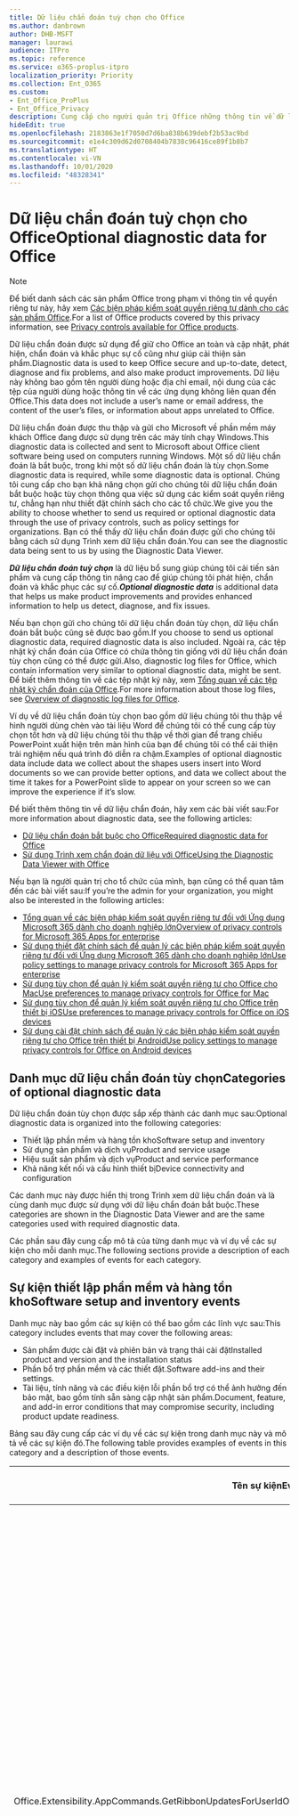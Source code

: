 ```yaml
---
title: Dữ liệu chẩn đoán tuỳ chọn cho Office
ms.author: danbrown
author: DHB-MSFT
manager: laurawi
audience: ITPro
ms.topic: reference
ms.service: o365-proplus-itpro
localization_priority: Priority
ms.collection: Ent_O365
ms.custom:
- Ent_Office_ProPlus
- Ent_Office_Privacy
description: Cung cấp cho người quản trị Office những thông tin về dữ liệu chẩn đoán tùy chọn trong Office, bao gồm một số sự kiện ví dụ.
hideEdit: true
ms.openlocfilehash: 2183863e1f7050d7d6ba838b639debf2b53ac9bd
ms.sourcegitcommit: e1e4c309d62d0708404b7838c96416ce89f1b8b7
ms.translationtype: HT
ms.contentlocale: vi-VN
ms.lasthandoff: 10/01/2020
ms.locfileid: "48328341"
---
```

# <a name="optional-diagnostic-data-for-office"></a><span data-ttu-id="92e7c-103">Dữ liệu chẩn đoán tuỳ chọn cho Office</span><span class="sxs-lookup"><span data-stu-id="92e7c-103">Optional diagnostic data for Office</span></span>

> [!NOTE]
> <span data-ttu-id="92e7c-104">Để biết danh sách các sản phẩm Office trong phạm vi thông tin về quyền riêng tư này, hãy xem [Các biện pháp kiểm soát quyền riêng tư dành cho các sản phẩm Office](products-versions-privacy-controls.md).</span><span class="sxs-lookup"><span data-stu-id="92e7c-104">For a list of Office products covered by this privacy information, see [Privacy controls available for Office products](products-versions-privacy-controls.md).</span></span>

<span data-ttu-id="92e7c-105">Dữ liệu chẩn đoán được sử dụng để giữ cho Office an toàn và cập nhật, phát hiện, chẩn đoán và khắc phục sự cố cũng như giúp cải thiện sản phẩm.</span><span class="sxs-lookup"><span data-stu-id="92e7c-105">Diagnostic data is used to keep Office secure and up-to-date, detect, diagnose and fix problems, and also make product improvements.</span></span> <span data-ttu-id="92e7c-106">Dữ liệu này không bao gồm tên người dùng hoặc địa chỉ email, nội dung của các tệp của người dùng hoặc thông tin về các ứng dụng không liên quan đến Office.</span><span class="sxs-lookup"><span data-stu-id="92e7c-106">This data does not include a user’s name or email address, the content of the user’s files, or information about apps unrelated to Office.</span></span>

<span data-ttu-id="92e7c-107">Dữ liệu chẩn đoán được thu thập và gửi cho Microsoft về phần mềm máy khách Office đang được sử dụng trên các máy tính chạy Windows.</span><span class="sxs-lookup"><span data-stu-id="92e7c-107">This diagnostic data is collected and sent to Microsoft about Office client software being used on computers running Windows.</span></span> <span data-ttu-id="92e7c-108">Một số dữ liệu chẩn đoán là bắt buộc, trong khi một số dữ liệu chẩn đoán là tùy chọn.</span><span class="sxs-lookup"><span data-stu-id="92e7c-108">Some diagnostic data is required, while some diagnostic data is optional.</span></span> <span data-ttu-id="92e7c-109">Chúng tôi cung cấp cho bạn khả năng chọn gửi cho chúng tôi dữ liệu chẩn đoán bắt buộc hoặc tùy chọn thông qua việc sử dụng các kiểm soát quyền riêng tư, chẳng hạn như thiết đặt chính sách cho các tổ chức.</span><span class="sxs-lookup"><span data-stu-id="92e7c-109">We give you the ability to choose whether to send us required or optional diagnostic data through the use of privacy controls, such as policy settings for organizations.</span></span> <span data-ttu-id="92e7c-110">Bạn có thể thấy dữ liệu chẩn đoán được gửi cho chúng tôi bằng cách sử dụng Trình xem dữ liệu chẩn đoán.</span><span class="sxs-lookup"><span data-stu-id="92e7c-110">You can see the diagnostic data being sent to us by using the Diagnostic Data Viewer.</span></span>

<span data-ttu-id="92e7c-111">***Dữ liệu chẩn đoán tuỳ chọn*** là dữ liệu bổ sung giúp chúng tôi cải tiến sản phẩm và cung cấp thông tin nâng cao để giúp chúng tôi phát hiện, chẩn đoán và khắc phục các sự cố.</span><span class="sxs-lookup"><span data-stu-id="92e7c-111">***Optional diagnostic data*** is additional data that helps us make product improvements and provides enhanced information to help us detect, diagnose, and fix issues.</span></span>

<span data-ttu-id="92e7c-112">Nếu bạn chọn gửi cho chúng tôi dữ liệu chẩn đoán tùy chọn, dữ liệu chẩn đoán bắt buộc cũng sẽ được bao gồm.</span><span class="sxs-lookup"><span data-stu-id="92e7c-112">If you choose to send us optional diagnostic data, required diagnostic data is also included.</span></span> <span data-ttu-id="92e7c-113">Ngoài ra, các tệp nhật ký chẩn đoán của Office có chứa thông tin giống với dữ liệu chẩn đoán tùy chọn cũng có thể được gửi.</span><span class="sxs-lookup"><span data-stu-id="92e7c-113">Also, diagnostic log files for Office, which contain information very similar to optional diagnostic data, might be sent.</span></span> <span data-ttu-id="92e7c-114">Để biết thêm thông tin về các tệp nhật ký này, xem [Tổng quan về các tệp nhật ký chẩn đoán của Office](https://support.microsoft.com/office/fba86aac-70dc-4858-ae1f-ec2034346cdf).</span><span class="sxs-lookup"><span data-stu-id="92e7c-114">For more information about those log files, see [Overview of diagnostic log files for Office](https://support.microsoft.com/office/fba86aac-70dc-4858-ae1f-ec2034346cdf).</span></span>

<span data-ttu-id="92e7c-115">Ví dụ về dữ liệu chẩn đoán tùy chọn bao gồm dữ liệu chúng tôi thu thập về hình người dùng chèn vào tài liệu Word để chúng tôi có thể cung cấp tùy chọn tốt hơn và dữ liệu chúng tôi thu thập về thời gian để trang chiếu PowerPoint xuất hiện trên màn hình của bạn để chúng tôi có thể cải thiện trải nghiệm nếu quá trình đó diễn ra chậm.</span><span class="sxs-lookup"><span data-stu-id="92e7c-115">Examples of optional diagnostic data include data we collect about the shapes users insert into Word documents so we can provide better options, and data we collect about the time it takes for a PowerPoint slide to appear on your screen so we can improve the experience if it’s slow.</span></span>

<span data-ttu-id="92e7c-116">Để biết thêm thông tin về dữ liệu chẩn đoán, hãy xem các bài viết sau:</span><span class="sxs-lookup"><span data-stu-id="92e7c-116">For more information about diagnostic data, see the following articles:</span></span>

- [<span data-ttu-id="92e7c-117">Dữ liệu chẩn đoán bắt buộc cho Office</span><span class="sxs-lookup"><span data-stu-id="92e7c-117">Required diagnostic data for Office</span></span>](required-diagnostic-data.md)
- [<span data-ttu-id="92e7c-118">Sử dụng Trình xem chẩn đoán dữ liệu với Office</span><span class="sxs-lookup"><span data-stu-id="92e7c-118">Using the Diagnostic Data Viewer with Office</span></span>](https://support.microsoft.com/office/cf761ce9-d805-4c60-a339-4e07f3182855)

<span data-ttu-id="92e7c-119">Nếu bạn là người quản trị cho tổ chức của mình, bạn cũng có thể quan tâm đến các bài viết sau:</span><span class="sxs-lookup"><span data-stu-id="92e7c-119">If you’re the admin for your organization, you might also be interested in the following articles:</span></span>

- [<span data-ttu-id="92e7c-120">Tổng quan về các biện pháp kiểm soát quyền riêng tư đối với Ứng dụng Microsoft 365 dành cho doanh nghiệp lớn</span><span class="sxs-lookup"><span data-stu-id="92e7c-120">Overview of privacy controls for Microsoft 365 Apps for enterprise</span></span>](overview-privacy-controls.md)
- [<span data-ttu-id="92e7c-121">Sử dụng thiết đặt chính sách để quản lý các biện pháp kiểm soát quyền riêng tư đối với Ứng dụng Microsoft 365 dành cho doanh nghiệp lớn</span><span class="sxs-lookup"><span data-stu-id="92e7c-121">Use policy settings to manage privacy controls for Microsoft 365 Apps for enterprise</span></span>](manage-privacy-controls.md)
- [<span data-ttu-id="92e7c-122">Sử dụng tùy chọn để quản lý kiểm soát quyền riêng tư cho Office cho Mac</span><span class="sxs-lookup"><span data-stu-id="92e7c-122">Use preferences to manage privacy controls for Office for Mac</span></span>](mac-privacy-preferences.md)
- [<span data-ttu-id="92e7c-123">Sử dụng tùy chọn để quản lý kiểm soát quyền riêng tư cho Office trên thiết bị iOS</span><span class="sxs-lookup"><span data-stu-id="92e7c-123">Use preferences to manage privacy controls for Office on iOS devices</span></span>](ios-privacy-preferences.md)
- [<span data-ttu-id="92e7c-124">Sử dụng cài đặt chính sách để quản lý các biện pháp kiểm soát quyền riêng tư cho Office trên thiết bị Android</span><span class="sxs-lookup"><span data-stu-id="92e7c-124">Use policy settings to manage privacy controls for Office on Android devices</span></span>](android-privacy-controls.md)

## <a name="categories-of-optional-diagnostic-data"></a><span data-ttu-id="92e7c-125">Danh mục dữ liệu chẩn đoán tùy chọn</span><span class="sxs-lookup"><span data-stu-id="92e7c-125">Categories of optional diagnostic data</span></span>

<span data-ttu-id="92e7c-126">Dữ liệu chẩn đoán tùy chọn được sắp xếp thành các danh mục sau:</span><span class="sxs-lookup"><span data-stu-id="92e7c-126">Optional diagnostic data is organized into the following categories:</span></span>

- <span data-ttu-id="92e7c-127">Thiết lập phần mềm và hàng tồn kho</span><span class="sxs-lookup"><span data-stu-id="92e7c-127">Software setup and inventory</span></span>
- <span data-ttu-id="92e7c-128">Sử dụng sản phẩm và dịch vụ</span><span class="sxs-lookup"><span data-stu-id="92e7c-128">Product and service usage</span></span>
- <span data-ttu-id="92e7c-129">Hiệu suất sản phẩm và dịch vụ</span><span class="sxs-lookup"><span data-stu-id="92e7c-129">Product and service performance</span></span>
- <span data-ttu-id="92e7c-130">Khả năng kết nối và cấu hình thiết bị</span><span class="sxs-lookup"><span data-stu-id="92e7c-130">Device connectivity and configuration</span></span>

<span data-ttu-id="92e7c-131">Các danh mục này được hiển thị trong Trình xem dữ liệu chẩn đoán và là cùng danh mục được sử dụng với dữ liệu chẩn đoán bắt buộc.</span><span class="sxs-lookup"><span data-stu-id="92e7c-131">These categories are shown in the Diagnostic Data Viewer and are the same categories used with required diagnostic data.</span></span>

<span data-ttu-id="92e7c-132">Các phần sau đây cung cấp mô tả của từng danh mục và ví dụ về các sự kiện cho mỗi danh mục.</span><span class="sxs-lookup"><span data-stu-id="92e7c-132">The following sections provide a description of each category and examples of events for each category.</span></span>

## <a name="software-setup-and-inventory-events"></a><span data-ttu-id="92e7c-133">Sự kiện thiết lập phần mềm và hàng tồn kho</span><span class="sxs-lookup"><span data-stu-id="92e7c-133">Software setup and inventory events</span></span>

<span data-ttu-id="92e7c-134">Danh mục này bao gồm các sự kiện có thể bao gồm các lĩnh vực sau:</span><span class="sxs-lookup"><span data-stu-id="92e7c-134">This category includes events that may cover the following areas:</span></span>

- <span data-ttu-id="92e7c-135">Sản phẩm được cài đặt và phiên bản và trạng thái cài đặt</span><span class="sxs-lookup"><span data-stu-id="92e7c-135">Installed product and version and the installation status</span></span>
- <span data-ttu-id="92e7c-136">Phần bổ trợ phần mềm và các thiết đặt.</span><span class="sxs-lookup"><span data-stu-id="92e7c-136">Software add-ins and their settings.</span></span>
- <span data-ttu-id="92e7c-137">Tài liệu, tính năng và các điều kiện lỗi phần bổ trợ có thể ảnh hưởng đến bảo mật, bao gồm tính sẵn sàng cập nhật sản phẩm.</span><span class="sxs-lookup"><span data-stu-id="92e7c-137">Document, feature, and add-in error conditions that may compromise security, including product update readiness.</span></span>

<span data-ttu-id="92e7c-138">Bảng sau đây cung cấp các ví dụ về các sự kiện trong danh mục này và mô tả về các sự kiện đó.</span><span class="sxs-lookup"><span data-stu-id="92e7c-138">The following table provides examples of events in this category and a description of those events.</span></span>

| <span data-ttu-id="92e7c-139">**Tên sự kiện**</span><span class="sxs-lookup"><span data-stu-id="92e7c-139">**Event name**</span></span>   | <span data-ttu-id="92e7c-140">**Mô tả sự kiện**</span><span class="sxs-lookup"><span data-stu-id="92e7c-140">**Event description**</span></span>  |
| ---- | ---- |
| <span data-ttu-id="92e7c-141">Office.Extensibility.AppCommands.GetRibbonUpdatesForUserId</span><span class="sxs-lookup"><span data-stu-id="92e7c-141">Office.Extensibility.AppCommands.GetRibbonUpdatesForUserId</span></span> | <span data-ttu-id="92e7c-142">Sự kiện này cho biết liệu Word có cập nhật thành công dải băng trong Giao diện người dùng Word hay không khi người dùng thay đổi danh tính của họ.</span><span class="sxs-lookup"><span data-stu-id="92e7c-142">This event indicates whether Word successfully updates the Ribbon in the Word User Interface when the user changes their identity.</span></span> <span data-ttu-id="92e7c-143">Chúng tôi sử dụng sự kiện này để phát hiện thiết lập không chính xác và các sự cố khác ảnh hưởng đến giao diện người dùng Office.</span><span class="sxs-lookup"><span data-stu-id="92e7c-143">We use this event to detect incorrect setup and other issues that would affect the Office user interface.</span></span> |
| <span data-ttu-id="92e7c-144">Office.Extensibility.AppCommands.AppCmdInstall</span><span class="sxs-lookup"><span data-stu-id="92e7c-144">Office.Extensibility.AppCommands.AppCmdInstall</span></span>   | <span data-ttu-id="92e7c-145">Sự kiện này cung cấp thông tin về phần bổ trợ Office mà người dùng đã cài đặt, bao gồm ID ứng dụng, bản dựng và phiên bản hệ điều hành, thành công của bản cài đặt và thời gian cài đặt.</span><span class="sxs-lookup"><span data-stu-id="92e7c-145">This event provides information about the Office add-in that the user has installed, including app ID, operating system build and version, success of installation, and duration of install.</span></span>  |

## <a name="product-and-service-usage-events"></a><span data-ttu-id="92e7c-146">Sự kiện sử dụng sản phẩm và dịch vụ</span><span class="sxs-lookup"><span data-stu-id="92e7c-146">Product and service usage events</span></span>

<span data-ttu-id="92e7c-147">Danh mục này bao gồm các sự kiện có thể bao gồm các lĩnh vực sau:</span><span class="sxs-lookup"><span data-stu-id="92e7c-147">This category includes events that may cover the following areas:</span></span>

- <span data-ttu-id="92e7c-148">Thành công của chức năng ứng dụng.</span><span class="sxs-lookup"><span data-stu-id="92e7c-148">Success of application functionality.</span></span> <span data-ttu-id="92e7c-149">Giới hạn mở và đóng ứng dụng và tài liệu, chỉnh sửa tệp và chia sẻ tệp (cộng tác).</span><span class="sxs-lookup"><span data-stu-id="92e7c-149">Limited to opening and closing of the application and documents, file editing, and file sharing (collaboration).</span></span>
- <span data-ttu-id="92e7c-150">Xác định xem các sự kiện tính năng cụ thể đã xảy ra hay chưa, chẳng hạn như bắt đầu hoặc dừng và tính năng có đang hoạt động hay không.</span><span class="sxs-lookup"><span data-stu-id="92e7c-150">Determination if specific feature events have occurred, such as start or stop, and if feature is running.</span></span>
- <span data-ttu-id="92e7c-151">Các tính năng trợ năng của Office</span><span class="sxs-lookup"><span data-stu-id="92e7c-151">Office accessibility features</span></span>

<span data-ttu-id="92e7c-152">Bảng sau đây cung cấp các ví dụ về các sự kiện trong danh mục này và mô tả về các sự kiện đó.</span><span class="sxs-lookup"><span data-stu-id="92e7c-152">The following table provides examples of events in this category and a description of those events.</span></span>

| <span data-ttu-id="92e7c-153">**Tên sự kiện**</span><span class="sxs-lookup"><span data-stu-id="92e7c-153">**Event name**</span></span>   | <span data-ttu-id="92e7c-154">**Mô tả sự kiện**</span><span class="sxs-lookup"><span data-stu-id="92e7c-154">**Event description**</span></span>  |
| ------ | ------- |
| <span data-ttu-id="92e7c-155">Office.Word.Commanding.Highlight</span><span class="sxs-lookup"><span data-stu-id="92e7c-155">Office.Word.Commanding.Highlight</span></span>  | <span data-ttu-id="92e7c-156">Sự kiện này cho thấy Word đã thực thi lệnh để tô sáng văn bản.</span><span class="sxs-lookup"><span data-stu-id="92e7c-156">This event indicates Word has executed the command to highlight text.</span></span> <span data-ttu-id="92e7c-157">Chúng tôi sử dụng sự kiện này để phát hiện lỗi trong lệnh tô sáng văn bản.</span><span class="sxs-lookup"><span data-stu-id="92e7c-157">We use this event to detect errors in the text-highlight command.</span></span>  |
| <span data-ttu-id="92e7c-158">Office.Translator.AddInLoaded</span><span class="sxs-lookup"><span data-stu-id="92e7c-158">Office.Translator.AddInLoaded</span></span>   | <span data-ttu-id="92e7c-159">Thông báo hoạt động để chỉ ra rằng tính năng bộ dịch đã được tải và kết xuất thành công.</span><span class="sxs-lookup"><span data-stu-id="92e7c-159">A heartbeat to indicate that the translator feature has been loaded and rendered successfully.</span></span>  |
| <span data-ttu-id="92e7c-160">Office.Graphics.GVizInsertShape</span><span class="sxs-lookup"><span data-stu-id="92e7c-160">Office.Graphics.GVizInsertShape</span></span> |<span data-ttu-id="92e7c-161">Theo dõi việc sử dụng tính năng Chèn Hình trong Word và cũng báo cáo chi tiết về các loại hình được chèn và từ nguồn nào.</span><span class="sxs-lookup"><span data-stu-id="92e7c-161">Tracks the usage of the Insert Shape feature in Word and also reports details of types of shapes inserted and from which source.</span></span>| 
| <span data-ttu-id="92e7c-162">Office.PowerPoint.PPT.Desktop.SummaryZoomInsertionRule</span><span class="sxs-lookup"><span data-stu-id="92e7c-162">Office.PowerPoint.PPT.Desktop.SummaryZoomInsertionRule</span></span>   | <span data-ttu-id="92e7c-163">Sự kiện này xác định xem có bất kỳ phần nào trong tài liệu hay không khi người dùng đang chèn Thu phóng Tóm tắt và nếu người dùng chọn xóa các phần hiện có.</span><span class="sxs-lookup"><span data-stu-id="92e7c-163">This event determines if there are any sections present in a document when the user is inserting Summary Zoom and if the user chooses to delete existing sections.</span></span> |
| <span data-ttu-id="92e7c-164">Office.Security.SecureReaderHost.ProtectedViewValidation</span><span class="sxs-lookup"><span data-stu-id="92e7c-164">Office.Security.SecureReaderHost.ProtectedViewValidation</span></span> | <span data-ttu-id="92e7c-165">Theo dõi thời điểm và lý do tại sao tệp được mở trong Dạng xem được bảo vệ.</span><span class="sxs-lookup"><span data-stu-id="92e7c-165">Tracks when and why a file is opened in Protected View.</span></span> <span data-ttu-id="92e7c-166">Được sử dụng để chẩn đoán các điều kiện mà trong đó Chế độ xem được bảo vệ có thể không được kích hoạt chính xác để đảm bảo tính năng này hoạt động tốt.</span><span class="sxs-lookup"><span data-stu-id="92e7c-166">Used to diagnose conditions where Protected View may not be correctly triggered to ensure the feature is working properly.</span></span> |

## <a name="product-and-service-performance-events"></a><span data-ttu-id="92e7c-167">Sự kiện hiệu suất sản phẩm và dịch vụ</span><span class="sxs-lookup"><span data-stu-id="92e7c-167">Product and service performance events</span></span>

<span data-ttu-id="92e7c-168">Danh mục này bao gồm các sự kiện có thể bao gồm các lĩnh vực sau:</span><span class="sxs-lookup"><span data-stu-id="92e7c-168">This category includes events that may cover the following areas:</span></span>

- <span data-ttu-id="92e7c-169">Ứng dụng không mong muốn thoát (sự cố) và trạng thái của ứng dụng khi điều đó xảy ra.</span><span class="sxs-lookup"><span data-stu-id="92e7c-169">Unexpected application exits (crashes) and the state of the application when that happens.</span></span>
- <span data-ttu-id="92e7c-170">Thời gian phản hồi hoặc hiệu suất kém cho các tình huống như ứng dụng khởi động hoặc mở tệp.</span><span class="sxs-lookup"><span data-stu-id="92e7c-170">Poor response time or performance for scenarios such as application start up or opening a file.</span></span>
- <span data-ttu-id="92e7c-171">Lỗi về chức năng của một tính năng hoặc trải nghiệm người dùng.</span><span class="sxs-lookup"><span data-stu-id="92e7c-171">Errors in functionality of a feature or user experience.</span></span>

<span data-ttu-id="92e7c-172">Bảng sau đây cung cấp các ví dụ về các sự kiện trong danh mục này và mô tả về các sự kiện đó.</span><span class="sxs-lookup"><span data-stu-id="92e7c-172">The following table provides examples of events in this category and a description of those events.</span></span>

| <span data-ttu-id="92e7c-173">**Tên sự kiện**</span><span class="sxs-lookup"><span data-stu-id="92e7c-173">**Event name**</span></span>    | <span data-ttu-id="92e7c-174">**Mô tả sự kiện**</span><span class="sxs-lookup"><span data-stu-id="92e7c-174">**Event description**</span></span>   |
| --------------- | -------------- |
| <span data-ttu-id="92e7c-175">Office.Word.Word.CoreSaveTime100ns</span><span class="sxs-lookup"><span data-stu-id="92e7c-175">Office.Word.Word.CoreSaveTime100ns</span></span>     | <span data-ttu-id="92e7c-176">Sự kiện này ghi lại hiệu suất của hoạt động lưu tài liệu bằng Word.</span><span class="sxs-lookup"><span data-stu-id="92e7c-176">This event logs the performance of a document save activity by Word.</span></span> <span data-ttu-id="92e7c-177">Chúng tôi sử dụng sự kiện này để phát hiện lỗi và các vấn đề về hiệu suất trong hoạt động lưu tài liệu Word.</span><span class="sxs-lookup"><span data-stu-id="92e7c-177">We use this event to detect errors and performance issues in the Word save document activity.</span></span>|
| <span data-ttu-id="92e7c-178">Office.Identity.SignInForWamAccountAad</span><span class="sxs-lookup"><span data-stu-id="92e7c-178">Office.Identity.SignInForWamAccountAad</span></span>  | <span data-ttu-id="92e7c-179">Sự kiện này được gửi khi người dùng đăng nhập vào tài khoản Active Directory Azure với thư viện Trình quản lý tài khoản web (WAM).</span><span class="sxs-lookup"><span data-stu-id="92e7c-179">This event is sent when a user is signed in to an Azure Active Directory account with Web Account Manager (WAM) library.</span></span> <span data-ttu-id="92e7c-180">Sự kiện này sẽ gửi siêu dữ liệu như AppName, AppVersion và ErrorCode nếu sự kiện không thành công.</span><span class="sxs-lookup"><span data-stu-id="92e7c-180">This event sends metadata such as AppName, AppVersion, and ErrorCode if the event failed.</span></span> |
| <span data-ttu-id="92e7c-181">Office.PowerPoint.PPT.Desktop.FileOpen.FirstSlideMasterThumbnailRenderTime</span><span class="sxs-lookup"><span data-stu-id="92e7c-181">Office.PowerPoint.PPT.Desktop.FileOpen.FirstSlideMasterThumbnailRenderTime</span></span> | <span data-ttu-id="92e7c-182">Sự kiện này thu thập khoảng thời gian cần thiết để hiển thị hình thu nhỏ chính của trang chiếu đầu tiên trong PowerPoint.</span><span class="sxs-lookup"><span data-stu-id="92e7c-182">This event collects the length of time it takes to render the first slide master thumbnail in PowerPoint.</span></span>  |
| <span data-ttu-id="92e7c-183">Office.Extensibility.Diagnostics</span><span class="sxs-lookup"><span data-stu-id="92e7c-183">Office.Extensibility.Diagnostics</span></span>   | <span data-ttu-id="92e7c-184">Sự kiện này cung cấp thông tin chẩn đoán chung cho các phần bổ trợ Office, chẳng hạn như báo cáo sự cố để gỡ lỗi.</span><span class="sxs-lookup"><span data-stu-id="92e7c-184">This event provides general diagnostic information for Office add-ins, such as crash reports for debugging.</span></span>|

## <a name="device-connectivity-and-configuration-events"></a><span data-ttu-id="92e7c-185">Sự kiện khả năng kết nối và cấu hình</span><span class="sxs-lookup"><span data-stu-id="92e7c-185">Device connectivity and configuration events</span></span>

<span data-ttu-id="92e7c-186">Danh mục này bao gồm các sự kiện có thể bao gồm các lĩnh vực sau:</span><span class="sxs-lookup"><span data-stu-id="92e7c-186">This category includes events that may cover the following areas:</span></span>

- <span data-ttu-id="92e7c-187">Trạng thái kết nối mạng và cài đặt thiết bị, chẳng hạn như bộ nhớ.</span><span class="sxs-lookup"><span data-stu-id="92e7c-187">Network connection state and device settings, such as memory.</span></span>

<span data-ttu-id="92e7c-188">Bảng sau đây cung cấp các ví dụ về các sự kiện trong danh mục này và mô tả về các sự kiện đó.</span><span class="sxs-lookup"><span data-stu-id="92e7c-188">The following table provides examples of events in this category and a description of those events.</span></span>

| <span data-ttu-id="92e7c-189">**Tên sự kiện**</span><span class="sxs-lookup"><span data-stu-id="92e7c-189">**Event name**</span></span>                    | <span data-ttu-id="92e7c-190">**Mô tả sự kiện**</span><span class="sxs-lookup"><span data-stu-id="92e7c-190">**Event description**</span></span>                                                                                                                                                     |
| ------ | ----- |
| <span data-ttu-id="92e7c-191">Office.Graphics.ArtViewValidate</span><span class="sxs-lookup"><span data-stu-id="92e7c-191">Office.Graphics.ArtViewValidate</span></span> | <span data-ttu-id="92e7c-192">Sự kiện này ghi lại xác nhận kết quả của Chế độ xem đồ họa hỗ trợ Giao diện người dùng đồ họa.</span><span class="sxs-lookup"><span data-stu-id="92e7c-192">This event logs validation the results of Graphics View that supports Graphics User Interface.</span></span> <span data-ttu-id="92e7c-193">Chúng tôi sử dụng sự kiện này để thu thập dữ liệu sử dụng và lỗi về kết xuất đồ họa.</span><span class="sxs-lookup"><span data-stu-id="92e7c-193">We use the event to collect usage and error data about graphics rendering.</span></span> |
| <span data-ttu-id="92e7c-194">Office.Graphics.ARCExceptionScope</span><span class="sxs-lookup"><span data-stu-id="92e7c-194">Office.Graphics.ARCExceptionScope</span></span> | <span data-ttu-id="92e7c-195">Sự kiện này theo dõi các lỗi kết xuất bắt nguồn từ công cụ kết xuất.</span><span class="sxs-lookup"><span data-stu-id="92e7c-195">This event tracks rendering failures coming from the rendering engine.</span></span> |
| <span data-ttu-id="92e7c-196">Office.Extensibility.ODPLatency</span><span class="sxs-lookup"><span data-stu-id="92e7c-196">Office.Extensibility.ODPLatency</span></span>   | <span data-ttu-id="92e7c-197">Sự kiện này cung cấp thông tin về tốc độ và kết nối mạng của người dùng.</span><span class="sxs-lookup"><span data-stu-id="92e7c-197">This event provides information about the user’s network connection and speed.</span></span>     |
